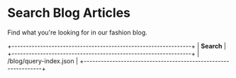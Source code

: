 # Search Blog Articles

Find what you're looking for in our fashion blog.

+---------------------------------------------------------------+
| **Search**                                                    |
+---------------------------------------------------------------+
| /blog/query-index.json                                        |
+---------------------------------------------------------------+
